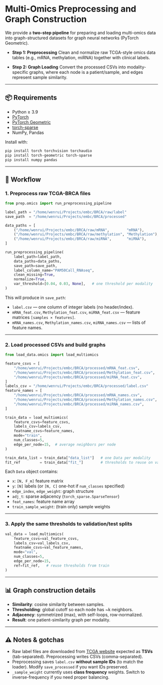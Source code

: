 # Multi-Omics Preprocessing and Graph Construction

We provide a **two-step pipeline** for preparing and loading multi-omics data into graph-structured datasets for graph neural networks (PyTorch Geometric).

- **Step 1: Preprocessing**
  Clean and normalize raw TCGA-style omics data tables (e.g., mRNA, methylation, miRNA) together with clinical labels.

- **Step 2: Graph Loading**
  Convert the processed CSVs into modality-specific graphs, where each node is a patient/sample, and edges represent sample similarity.

---

## 📦 Requirements

- Python ≥ 3.9
- [PyTorch](https://pytorch.org/)
- [PyTorch Geometric](https://pytorch-geometric.readthedocs.io/)
- [torch-sparse](https://github.com/rusty1s/pytorch_sparse)
- NumPy, Pandas

Install with:

```bash
pip install torch torchvision torchaudio
pip install torch-geometric torch-sparse
pip install numpy pandas
```

---

## 🚀 Workflow

### 1. Preprocess raw TCGA-BRCA files

```python
from prep.omics import run_preprocessing_pipeline

label_path = "/home/wenrui/Projects/embc/BRCA/raw/label"
save_path  = "/home/wenrui/Projects/embc/BRCA/processed"

data_paths = [
    ("/home/wenrui/Projects/embc/BRCA/raw/mRNA",        "mRNA"),
    ("/home/wenrui/Projects/embc/BRCA/raw/methylation", "Methylation"),
    ("/home/wenrui/Projects/embc/BRCA/raw/miRNA",       "miRNA"),
]

run_preprocessing_pipeline(
    label_path=label_path,
    data_paths=data_paths,
    save_path=save_path,
    label_column_name="PAM50Call_RNAseq",
    clean_missing=True,
    normalize=True,
    var_threshold=[0.04, 0.03, None],   # one threshold per modality
)
```

This will produce in `save_path`:

- `label.csv` — one column of integer labels (no header/index).
- `mRNA_feat.csv`, `Methylation_feat.csv`, `miRNA_feat.csv` — feature matrices `[samples × features]`.
- `mRNA_names.csv`, `Methylation_names.csv`, `miRNA_names.csv` — lists of feature names.

---

### 2. Load processed CSVs and build graphs

```python
from load_data.omics import load_multiomics

feature_csvs = [
    "/home/wenrui/Projects/embc/BRCA/processed/mRNA_feat.csv",
    "/home/wenrui/Projects/embc/BRCA/processed/Methylation_feat.csv",
    "/home/wenrui/Projects/embc/BRCA/processed/miRNA_feat.csv",
]
labels_csv = "/home/wenrui/Projects/embc/BRCA/processed/label.csv"
feature_names = [
    "/home/wenrui/Projects/embc/BRCA/processed/mRNA_names.csv",
    "/home/wenrui/Projects/embc/BRCA/processed/Methylation_names.csv",
    "/home/wenrui/Projects/embc/BRCA/processed/miRNA_names.csv",
]

train_data = load_multiomics(
    feature_csvs=feature_csvs,
    labels_csv=labels_csv,
    featname_csvs=feature_names,
    mode="train",
    num_classes=5,
    edge_per_node=15,  # average neighbors per node
)

train_data_list = train_data["data_list"]   # one Data per modality
fit_ref         = train_data["fit_"]        # thresholds to reuse on val/test
```

Each `Data` object contains:
- `x`: `[N, F_m]` feature matrix
- `y`: `[N]` labels (or `[N, C]` one-hot if `num_classes` specified)
- `edge_index`, `edge_weight`: graph structure
- `adj_t`: sparse adjacency (`torch_sparse.SparseTensor`)
- `feat_names`: feature name array
- `train_sample_weight`: (train only) sample weights

---

### 3. Apply the same thresholds to validation/test splits

```python
val_data = load_multiomics(
    feature_csvs=val_feature_csvs,
    labels_csv=val_labels_csv,
    featname_csvs=val_feature_names,
    mode="val",
    num_classes=5,
    edge_per_node=15,
    ref=fit_ref,   # reuse thresholds from train
)
```

---

## 📊 Graph construction details

- **Similarity**: cosine similarity between samples.
- **Thresholding**: global cutoff so each node has ~k neighbors.
- **Adjacency**: symmetrized (max), with self-loops, row-normalized.
- **Result**: one patient-similarity graph per modality.

---

## ⚠️ Notes & gotchas

- Raw label files are downloaded from [TCGA website](https://xenabrowser.net/datapages/) expected as **TSVs** (tab-separated). Preprocessing writes CSVs (comma-separated).
- Preprocessing saves `label.csv` **without sample IDs** (to match the loader).
  Modify `save_processed` if you want IDs preserved.
- `_sample_weight` currently uses **class frequency** weights.
  Switch to inverse-frequency if you need proper balancing.
